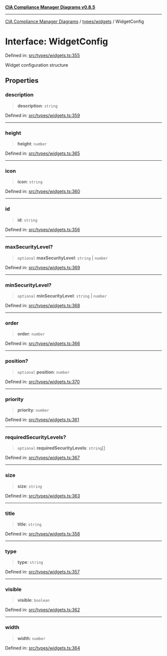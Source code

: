 [**CIA Compliance Manager Diagrams v0.8.5**](../../../README.md)

***

[CIA Compliance Manager Diagrams](../../../modules.md) / [types/widgets](../README.md) / WidgetConfig

# Interface: WidgetConfig

Defined in: [src/types/widgets.ts:355](https://github.com/Hack23/cia-compliance-manager/blob/eca22610f41e5f6b6c0cece88769b1ffbe9db4bd/src/types/widgets.ts#L355)

Widget configuration structure

## Properties

### description

> **description**: `string`

Defined in: [src/types/widgets.ts:359](https://github.com/Hack23/cia-compliance-manager/blob/eca22610f41e5f6b6c0cece88769b1ffbe9db4bd/src/types/widgets.ts#L359)

***

### height

> **height**: `number`

Defined in: [src/types/widgets.ts:365](https://github.com/Hack23/cia-compliance-manager/blob/eca22610f41e5f6b6c0cece88769b1ffbe9db4bd/src/types/widgets.ts#L365)

***

### icon

> **icon**: `string`

Defined in: [src/types/widgets.ts:360](https://github.com/Hack23/cia-compliance-manager/blob/eca22610f41e5f6b6c0cece88769b1ffbe9db4bd/src/types/widgets.ts#L360)

***

### id

> **id**: `string`

Defined in: [src/types/widgets.ts:356](https://github.com/Hack23/cia-compliance-manager/blob/eca22610f41e5f6b6c0cece88769b1ffbe9db4bd/src/types/widgets.ts#L356)

***

### maxSecurityLevel?

> `optional` **maxSecurityLevel**: `string` \| `number`

Defined in: [src/types/widgets.ts:369](https://github.com/Hack23/cia-compliance-manager/blob/eca22610f41e5f6b6c0cece88769b1ffbe9db4bd/src/types/widgets.ts#L369)

***

### minSecurityLevel?

> `optional` **minSecurityLevel**: `string` \| `number`

Defined in: [src/types/widgets.ts:368](https://github.com/Hack23/cia-compliance-manager/blob/eca22610f41e5f6b6c0cece88769b1ffbe9db4bd/src/types/widgets.ts#L368)

***

### order

> **order**: `number`

Defined in: [src/types/widgets.ts:366](https://github.com/Hack23/cia-compliance-manager/blob/eca22610f41e5f6b6c0cece88769b1ffbe9db4bd/src/types/widgets.ts#L366)

***

### position?

> `optional` **position**: `number`

Defined in: [src/types/widgets.ts:370](https://github.com/Hack23/cia-compliance-manager/blob/eca22610f41e5f6b6c0cece88769b1ffbe9db4bd/src/types/widgets.ts#L370)

***

### priority

> **priority**: `number`

Defined in: [src/types/widgets.ts:361](https://github.com/Hack23/cia-compliance-manager/blob/eca22610f41e5f6b6c0cece88769b1ffbe9db4bd/src/types/widgets.ts#L361)

***

### requiredSecurityLevels?

> `optional` **requiredSecurityLevels**: `string`[]

Defined in: [src/types/widgets.ts:367](https://github.com/Hack23/cia-compliance-manager/blob/eca22610f41e5f6b6c0cece88769b1ffbe9db4bd/src/types/widgets.ts#L367)

***

### size

> **size**: `string`

Defined in: [src/types/widgets.ts:363](https://github.com/Hack23/cia-compliance-manager/blob/eca22610f41e5f6b6c0cece88769b1ffbe9db4bd/src/types/widgets.ts#L363)

***

### title

> **title**: `string`

Defined in: [src/types/widgets.ts:358](https://github.com/Hack23/cia-compliance-manager/blob/eca22610f41e5f6b6c0cece88769b1ffbe9db4bd/src/types/widgets.ts#L358)

***

### type

> **type**: `string`

Defined in: [src/types/widgets.ts:357](https://github.com/Hack23/cia-compliance-manager/blob/eca22610f41e5f6b6c0cece88769b1ffbe9db4bd/src/types/widgets.ts#L357)

***

### visible

> **visible**: `boolean`

Defined in: [src/types/widgets.ts:362](https://github.com/Hack23/cia-compliance-manager/blob/eca22610f41e5f6b6c0cece88769b1ffbe9db4bd/src/types/widgets.ts#L362)

***

### width

> **width**: `number`

Defined in: [src/types/widgets.ts:364](https://github.com/Hack23/cia-compliance-manager/blob/eca22610f41e5f6b6c0cece88769b1ffbe9db4bd/src/types/widgets.ts#L364)
